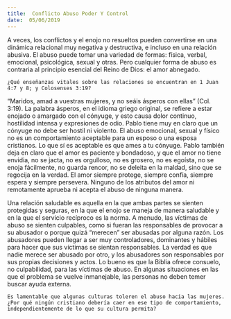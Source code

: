 ```yaml
---
title:  Conflicto Abuso Poder Y Control
date:  05/06/2019
---
```


A veces, los conflictos y el enojo no resueltos pueden convertirse en una dinámica relacional muy negativa y destructiva, e incluso en una relación abusiva. El abuso puede tomar una variedad de formas: física, verbal, emocional, psicológica, sexual y otras. Pero cualquier forma de abuso es contraria al principio esencial del Reino de Dios: el amor abnegado.

`¿Qué enseñanzas vitales sobre las relaciones se encuentran en 1 Juan 4:7 y 8; y Colosenses 3:19?`

“Maridos, amad a vuestras mujeres, y no seáis ásperos con ellas” (Col. 3:19). La palabra ásperos, en el idioma griego original, se refiere a estar enojado o amargado con el cónyuge, y esto causa dolor continuo, hostilidad intensa y expresiones de odio. Pablo tiene muy en claro que un cónyuge no debe ser hostil ni violento. El abuso emocional, sexual y físico no es un comportamiento aceptable para un esposo o una esposa cristianos. Lo que sí es aceptable es que ames a tu cónyuge. Pablo también deja en claro que el amor es paciente y bondadoso, y que el amor no tiene envidia, no se jacta, no es orgulloso, no es grosero, no es egoísta, no se enoja fácilmente, no guarda rencor, no se deleita en la maldad, sino que se regocija en la verdad. El amor siempre protege, siempre confía, siempre espera y siempre persevera. Ninguno de los atributos del amor ni remotamente aprueba ni acepta el abuso de ninguna manera.

Una relación saludable es aquella en la que ambas partes se sienten protegidas y seguras, en la que el enojo se maneja de manera saludable y en la que el servicio recíproco es la norma. A menudo, las víctimas de abuso se sienten culpables, como si fueran las responsables de provocar a su abusador o porque quizá “merecen” ser abusadas por alguna razón. Los abusadores pueden llegar a ser muy controladores, dominantes y hábiles para hacer que sus víctimas se sientan responsables. La verdad es que nadie merece ser abusado por otro, y los abusadores son responsables por sus propias decisiones y actos. Lo bueno es que la Biblia ofrece consuelo, no culpabilidad, para las víctimas de abuso. En algunas situaciones en las que el problema se vuelve inmanejable, las personas no deben temer buscar ayuda externa.

`Es lamentable que algunas culturas toleren el abuso hacia las mujeres. ¿Por qué ningún cristiano debería caer en ese tipo de comportamiento, independientemente de lo que su cultura permita?`